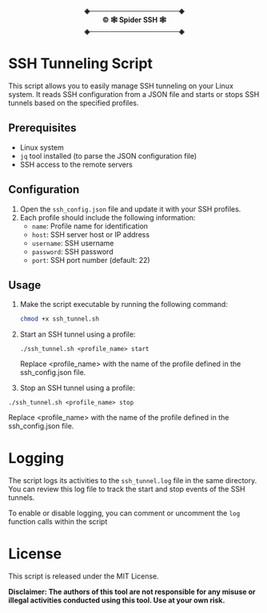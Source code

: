 <p align="center">
  <b>◈──────────────────◈<br>
  ©️ 🕸 Spider SSH 🕸<br>
  ◈──────────────────◈</b>
</p>


# SSH Tunneling Script

This script allows you to easily manage SSH tunneling on your Linux system. It reads SSH configuration from a JSON file and starts or stops SSH tunnels based on the specified profiles.

## Prerequisites

- Linux system
- `jq` tool installed (to parse the JSON configuration file)
- SSH access to the remote servers

## Configuration

1. Open the `ssh_config.json` file and update it with your SSH profiles.
2. Each profile should include the following information:
   - `name`: Profile name for identification
   - `host`: SSH server host or IP address
   - `username`: SSH username
   - `password`: SSH password
   - `port`: SSH port number (default: 22)

## Usage

1. Make the script executable by running the following command:
   ```bash
   chmod +x ssh_tunnel.sh
   ```

2. Start an SSH tunnel using a profile:
   ```
   ./ssh_tunnel.sh <profile_name> start
   ```
   Replace <profile_name> with the name of the profile defined in the ssh_config.json file.

3. Stop an SSH tunnel using a profile:
  ```
  ./ssh_tunnel.sh <profile_name> stop
  ```
  Replace <profile_name> with the name of the profile defined in the ssh_config.json file.

# Logging

The script logs its activities to the `ssh_tunnel.log` file in the same directory. You can review this log file to track the start and stop events of the SSH tunnels.

To enable or disable logging, you can comment or uncomment the `log` function calls within the script

# License
This script is released under the MIT License.

**Disclaimer: The authors of this tool are not responsible for any misuse or illegal activities conducted using this tool. Use at your own risk.**
